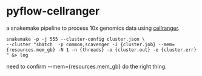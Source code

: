 # pyflow-cellranger
a snakemake pipeline to process 10x genomics data using [cellranger](https://support.10xgenomics.com/single-cell-gene-expression/software/pipelines/latest/what-is-cell-ranger).

```
snakemake -p -j 555 --cluster-config cluster.json \
--cluster "sbatch  -p common,scavenger -J {cluster.job} --mem={resources.mem_gb} -N 1 -n {threads} -o {cluster.out} -e {cluster.err} " &> log 
```


need to confirm --mem={resources.mem_gb} do the right thing.
